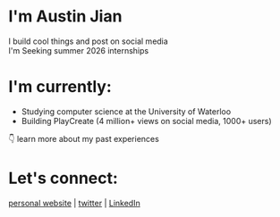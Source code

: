 # I'm Austin Jian
I build cool things and post on social media  
I'm Seeking summer 2026 internships

# I'm currently:
* Studying computer science at the University of Waterloo  
* Building PlayCreate (4 million+ views on social media, 1000+ users)  
  
👇 learn more about my past experiences 

# Let's connect:
[personal website](https://austinjian.ca/) | [twitter](https://x.com/austinjian_) | [LinkedIn](https://www.linkedin.com/in/austin-jian)




<!--
**austinjiann/austinjiann** is a ✨ _special_ ✨ repository because its `README.md` (this file) appears on your GitHub profile.

Here are some ideas to get you started:

- 🔭 I’m currently working on ...
- 🌱 I’m currently learning ...
- 👯 I’m looking to collaborate on ...
- 🤔 I’m looking for help with ...
- 💬 Ask me about ...
- 📫 How to reach me: ...
- 😄 Pronouns: ...
- ⚡ Fun fact: ...
-->
